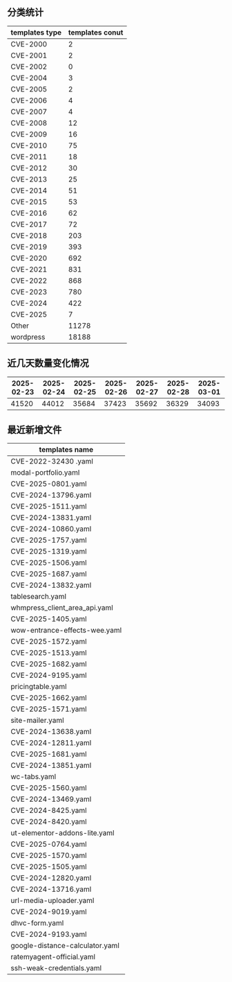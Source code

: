 ## 分类统计
| templates type | templates conut | 
| --- | --- |
| CVE-2000 | 2 |
| CVE-2001 | 2 |
| CVE-2002 | 0 |
| CVE-2004 | 3 |
| CVE-2005 | 2 |
| CVE-2006 | 4 |
| CVE-2007 | 4 |
| CVE-2008 | 12 |
| CVE-2009 | 16 |
| CVE-2010 | 75 |
| CVE-2011 | 18 |
| CVE-2012 | 30 |
| CVE-2013 | 25 |
| CVE-2014 | 51 |
| CVE-2015 | 53 |
| CVE-2016 | 62 |
| CVE-2017 | 72 |
| CVE-2018 | 203 |
| CVE-2019 | 393 |
| CVE-2020 | 692 |
| CVE-2021 | 831 |
| CVE-2022 | 868 |
| CVE-2023 | 780 |
| CVE-2024 | 422 |
| CVE-2025 | 7 |
| Other | 11278 |
| wordpress | 18188 |
## 近几天数量变化情况
|2025-02-23 | 2025-02-24 | 2025-02-25 | 2025-02-26 | 2025-02-27 | 2025-02-28 | 2025-03-01|
|--- | ------ | ------ | ------ | ------ | ------ | ---|
|41520 | 44012 | 35684 | 37423 | 35692 | 36329 | 34093|
## 最近新增文件
| templates name | 
| --- |
| CVE-2022-32430  .yaml |
| modal-portfolio.yaml |
| CVE-2025-0801.yaml |
| CVE-2024-13796.yaml |
| CVE-2025-1511.yaml |
| CVE-2024-13831.yaml |
| CVE-2024-10860.yaml |
| CVE-2025-1757.yaml |
| CVE-2025-1319.yaml |
| CVE-2025-1506.yaml |
| CVE-2025-1687.yaml |
| CVE-2024-13832.yaml |
| tablesearch.yaml |
| whmpress_client_area_api.yaml |
| CVE-2025-1405.yaml |
| wow-entrance-effects-wee.yaml |
| CVE-2025-1572.yaml |
| CVE-2025-1513.yaml |
| CVE-2025-1682.yaml |
| CVE-2024-9195.yaml |
| pricingtable.yaml |
| CVE-2025-1662.yaml |
| CVE-2025-1571.yaml |
| site-mailer.yaml |
| CVE-2024-13638.yaml |
| CVE-2024-12811.yaml |
| CVE-2025-1681.yaml |
| CVE-2024-13851.yaml |
| wc-tabs.yaml |
| CVE-2025-1560.yaml |
| CVE-2024-13469.yaml |
| CVE-2024-8425.yaml |
| CVE-2024-8420.yaml |
| ut-elementor-addons-lite.yaml |
| CVE-2025-0764.yaml |
| CVE-2025-1570.yaml |
| CVE-2025-1505.yaml |
| CVE-2024-12820.yaml |
| CVE-2024-13716.yaml |
| url-media-uploader.yaml |
| CVE-2024-9019.yaml |
| dhvc-form.yaml |
| CVE-2024-9193.yaml |
| google-distance-calculator.yaml |
| ratemyagent-official.yaml |
| ssh-weak-credentials.yaml |
